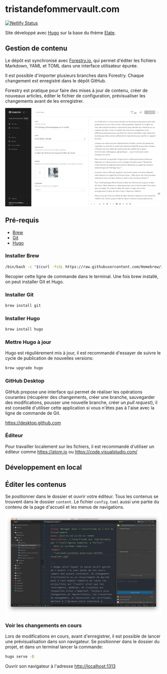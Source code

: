 # tristandefommervault.com

[![Netlify Status](https://api.netlify.com/api/v1/badges/c8055bed-63df-4162-b534-8d6db3ca3d65/deploy-status)](https://app.netlify.com/sites/tristandefommervault/deploys)

Site développé avec [Hugo](https://gohugo.io) sur la base du thème [Elate](https://github.com/saey55/hugo-elate-theme).

## Gestion de contenu

Le dépôt est synchronisé avec [Forestry.io](https://app.forestry.io), qui permet d'éditer les fichiers Markdown, YAML et TOML dans une interface utilisateur épurée.

Il est possible d'importer plusieurs branches dans Forestry.
Chaque changement est enregistré dans le dépôt GitHub.

Forestry est pratique pour faire des mises à jour de contenu, créer de nouveaux articles, éditer le fichier de configuration, prévisualiser les changements avant de les enregistrer.

![Forestry.io](static/images/docs/forestry.png)

## Pré-requis

- [Brew](https://brew.sh)
- [Git](https://git-scm.com)
- [Hugo](https://gohugo.io)

### Installer Brew

```sh
/bin/bash -c "$(curl -fsSL https://raw.githubusercontent.com/Homebrew/install/master/install.sh)"
```

Recopier cette ligne de commande dans le terminal. Une fois brew installé, on peut installer Git et Hugo.

### Installer Git

```sh
brew install git
```

### Installer Hugo

```sh
brew install hugo
```

### Mettre Hugo à jour

Hugo est régulièrement mis à jour, il est recommandé d'essayer de suivre le cycle de publication de nouvelles versions:

```sh
brew upgrade hugo
```

### GitHub Desktop

GitHub propose une interface qui permet de réaliser les opérations courantes (récupérer des changements, créer une branche, sauvegarder des modifications, pousser une nouvelle branche, créer un *pull request*), il est conseillé d'utiliser cette application si vous n'êtes pas à l'aise avec la ligne de commande de Git.

<https://desktop.github.com>

### Éditeur

Pour travailler localement sur les fichiers, il est recommandé d'utiliser un éditeur comme https://atom.io ou https://code.visualstudio.com/

## Développement en local

## Éditer les contenus

Se positionner dans le dossier et ouvrir votre éditeur. Tous les contenus se trouvent dans le dossier `content`.
Le fichier `config.toml` aussi une partie du contenu de la page d'accueil et les menus de navigations.

![Atom](static/images/docs/atom.png)

### Voir les changements en cours

Lors de modifications en cours, avant d'enregistrer, il est possible de lancer une prévisualisation dans son navigateur.
Se positionner dans le dossier du projet, et dans un terminal lancer la commande:

```sh
hugo serve -D
```

Ouvrir son navigateur à l'adresse <http://localhost:1313>
